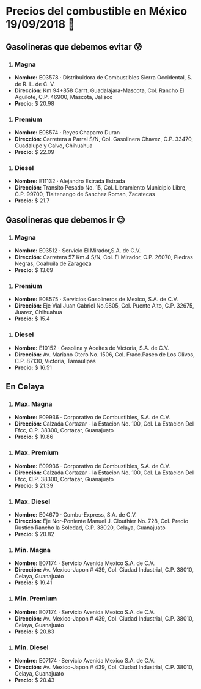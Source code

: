 # Precios del combustible en México 19/09/2018 :car:

## Gasolineras que debemos evitar :cold_sweat:
1. ### Magna
  * **Nombre:** E03578 · Distribuidora de Combustibles Sierra Occidental, S. de R. L. de C. V.
  * **Dirección:** Km 94+858 Carrt. Guadalajara-Mascota, Col. Rancho El Aguilote, C.P. 46900, Mascota, Jalisco
  * **Precio:** $ 20.98

1. ### Premium
  * **Nombre:** E08574 · Reyes Chaparro Duran
  * **Dirección:** Carretera a Parral S/N, Col. Gasolinera Chavez, C.P. 33470, Guadalupe y Calvo, Chihuahua
  * **Precio:** $ 22.09

1. ### Diesel
  * **Nombre:** E11132 · Alejandro Estrada Estrada
  * **Dirección:** Transito Pesado No. 15, Col. Libramiento Municipio Libre, C.P. 99700, Tlaltenango de Sanchez Roman, Zacatecas
  * **Precio:** $ 21.7


## Gasolineras que debemos ir :wink:
1. ### Magna
  * **Nombre:** E03512 · Servicio El Mirador,S.A. de C.V.                                                                                        
  * **Dirección:** Carretera 57 Km.4 S/N, Col. El Mirador, C.P. 26070, Piedras Negras, Coahuila de Zaragoza
  * **Precio:** $ 13.69

1. ### Premium
  * **Nombre:** E08575 · Servicios Gasolineros de Mexico, S.A. de C.V.
  * **Dirección:** Eje Vial Juan Gabriel No.9805, Col. Puente Alto, C.P. 32675, Juarez, Chihuahua
  * **Precio:** $ 15.4

1. ### Diesel
  * **Nombre:** E10152 · Gasolina y Aceites de Victoria, S.A. de C.V.
  * **Dirección:** Av. Mariano Otero No. 1506, Col. Fracc.Paseo de Los Olivos, C.P. 87130, Victoria, Tamaulipas
  * **Precio:** $ 16.51


## En Celaya
1. ### Max. Magna
  * **Nombre:** E09936 · Corporativo de Combustibles, S.A. de C.V.
  * **Dirección:** Calzada Cortazar - la Estacion No. 100, Col. La Estacion Del Ffcc, C.P. 38300, Cortazar, Guanajuato
  * **Precio:** $ 19.86

1. ### Max. Premium
  * **Nombre:** E09936 · Corporativo de Combustibles, S.A. de C.V.
  * **Dirección:** Calzada Cortazar - la Estacion No. 100, Col. La Estacion Del Ffcc, C.P. 38300, Cortazar, Guanajuato
  * **Precio:** $ 21.39

1. ### Max. Diesel
  * **Nombre:** E04670 · Combu-Express, S.A. de C.V.
  * **Dirección:** Eje Nor-Poniente Manuel J. Clouthier No. 728, Col. Predio Rustico Rancho la Soledad, C.P. 38020, Celaya, Guanajuato
  * **Precio:** $ 20.82

1. ### Min. Magna
  * **Nombre:** E07174 · Servicio Avenida Mexico S.A. de C.V.
  * **Dirección:** Av. Mexico-Japon # 439, Col. Ciudad Industrial, C.P. 38010, Celaya, Guanajuato
  * **Precio:** $ 19.41

1. ### Min. Premium
  * **Nombre:** E07174 · Servicio Avenida Mexico S.A. de C.V.
  * **Dirección:** Av. Mexico-Japon # 439, Col. Ciudad Industrial, C.P. 38010, Celaya, Guanajuato
  * **Precio:** $ 20.83

1. ### Min. Diesel
  * **Nombre:** E07174 · Servicio Avenida Mexico S.A. de C.V.
  * **Dirección:** Av. Mexico-Japon # 439, Col. Ciudad Industrial, C.P. 38010, Celaya, Guanajuato
  * **Precio:** $ 20.43